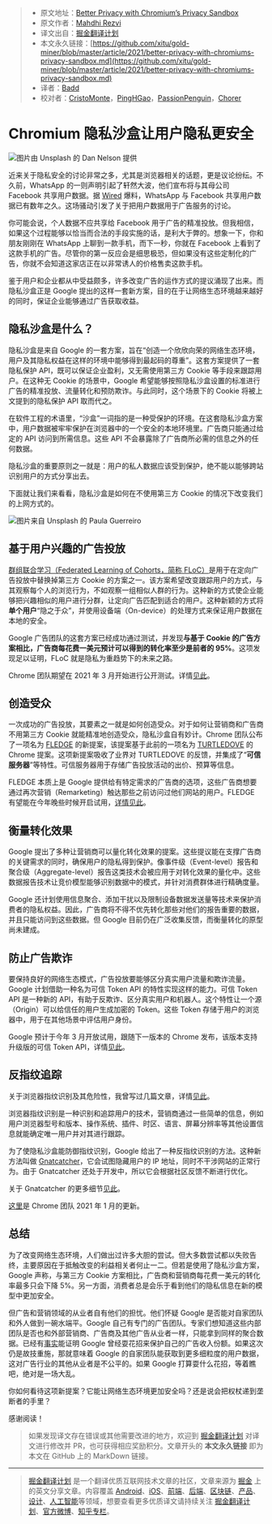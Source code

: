 > * 原文地址：[Better Privacy with Chromium’s Privacy Sandbox](https://blog.bitsrc.io/better-privacy-with-chromiums-privacy-sandbox-6134117f74be)
> * 原文作者：[Mahdhi Rezvi](https://medium.com/@mahdhirezvi)
> * 译文出自：[掘金翻译计划](https://github.com/xitu/gold-miner)
> * 本文永久链接：[https://github.com/xitu/gold-miner/blob/master/article/2021/better-privacy-with-chromiums-privacy-sandbox.md](https://github.com/xitu/gold-miner/blob/master/article/2021/better-privacy-with-chromiums-privacy-sandbox.md)
> * 译者：[Badd](https://juejin.cn/user/1134351730353207)
> * 校对者：[CristoMonte](https://github.com/CristoMonte)，[PingHGao](https://github.com/PingHGao)，[PassionPenguin](https://github.com/PassionPenguin)，[Chorer](https://github.com/Chorer)

# Chromium 隐私沙盒让用户隐私更安全

![图片由 [Unsplash](https://unsplash.com?utm_source=medium&utm_medium=referral) 的 [Dan Nelson](https://unsplash.com/@danny144?utm_source=medium&utm_medium=referral) 提供](https://cdn-images-1.medium.com/max/10368/0*IeaUrcmOuZUgq-Jn)

近来关于隐私安全的讨论非常之多，尤其是浏览器相关的话题，更是议论纷纭。不久前，WhatsApp 的一则声明引起了轩然大波，他们宣布将与其母公司 Facebook 共享用户数据。据 [Wired](https://www.wired.com/story/whatsapp-facebook-data-share-notification/) 爆料，WhatsApp 与 Facebook 共享用户数据已有数年之久。这场骚动引发了关于把用户数据用于广告服务的讨论。

你可能会说，个人数据不应共享给 Facebook 用于广告的精准投放。但我相信，如果这个过程能够以恰当而合法的手段实施的话，是利大于弊的。想象一下，你和朋友刚刚在 WhatsApp 上聊到一款手机，而下一秒，你就在 Facebook 上看到了这款手机的广告。尽管你的第一反应会是细思极恐，但如果没有这些定制化的广告，你就不会知道这家店正在以非常诱人的价格售卖这款手机。

鉴于用户和企业都从中受益颇多，许多改变广告的运作方式的提议涌现了出来。而隐私沙盒正是 Google 提出的这样一套新方案，目的在于让网络生态环境越来越好的同时，保证企业能够通过广告获取收益。

## 隐私沙盒是什么？

隐私沙盒是来自 Google 的一套方案，旨在“创造一个欣欣向荣的网络生态环境，用户及其隐私权益在这样的环境中能够得到最起码的尊重”。这套方案提供了一套隐私保护 API，既可以保证企业盈利，又无需使用第三方 Cookie 等手段来跟踪用户。在这种无 Cookie 的场景中，Google 希望能够按照隐私沙盒设置的标准进行广告的精准投放、流量转化和预防欺诈。与此同时，这个场景下的 Cookie 将被上文提到的隐私保护 API 取而代之。

在软件工程的术语里，“沙盒”一词指的是一种受保护的环境。在这套隐私沙盒方案中，用户数据被牢牢保护在浏览器中的一个安全的本地环境里。广告商只能通过给定的 API 访问到所需信息。这些 API 不会暴露除了广告商所必需的信息之外的任何数据。

隐私沙盒的重要原则之一就是：用户的私人数据应该受到保护，绝不能以能够跨站识别用户的方式分享出去。

下面就让我们来看看，隐私沙盒是如何在不使用第三方 Cookie 的情况下改变我们的上网方式的。

![图片来自 [Unsplash](https://unsplash.com?utm_source=medium&utm_medium=referral) 的 [Paula Guerreiro](https://unsplash.com/@pguerreiro?utm_source=medium&utm_medium=referral)](https://cdn-images-1.medium.com/max/11850/0*Tyf4CKlKHucwp3PV)

## 基于用户兴趣的广告投放

[群组联合学习（Federated Learning of Cohorts，简称 FLoC）](https://github.com/jkarlin/floc)是用于在定向广告投放中替换掉第三方 Cookie 的方案之一。该方案希望改变跟踪用户的方式，与其观察每个人的浏览行为，不如观察一组相似人群的行为。这种新的方式使企业能够把兴趣相似的用户进行分群，让定向广告匹配到适合的用户。这种新颖的方式将**单个用户**“隐之于众”，并使用设备端（On-device）的处理方式来保证用户数据在本地的安全。

Google 广告团队的这套方案已经成功通过测试，并发现**与基于 Cookie 的广告方案相比，广告商每花费一美元预计可以得到的转化率至少是前者的 95%**。这项发现足以证明，FLoC 就是隐私为重趋势下的未来之路。

Chrome 团队期望在 2021 年 3 月开始进行公开测试。详情[见此](https://github.com/WICG/floc)。

## 创造受众

一次成功的广告投放，其要素之一就是如何创造受众。对于如何让营销商和广告商不用第三方 Cookie 就能精准地创造受众，隐私沙盒自有妙计。Chrome 团队公布了一项名为 [FLEDGE](https://github.com/WICG/turtledove/blob/master/FLEDGE.md) 的新提案，该提案基于此前的一项名为 [TURTLEDOVE](https://github.com/WICG/turtledove) 的 Chrome 提案。这项新提案吸收了业界对 TURTLEDOVE 的反馈，并集成了“**可信服务器**”等特性。可信服务器用于存储广告投放活动的出价、预算等信息。

FLEDGE 本质上是 Google 提供给有特定需求的广告商的选项，这些广告商想要通过再次营销（Remarketing）触达那些之前访问过他们网站的用户。FLEDGE 有望能在今年晚些时候开启试用，[详情见此](https://github.com/WICG/turtledove/blob/master/FLEDGE.md)。

## 衡量转化效果

Google 提出了多种让营销商可以量化转化效果的提案。这些提议能在支撑广告商的关键需求的同时，确保用户的隐私得到保护。像事件级（Event-level）报告和聚合级（Aggregate-level）报告这类技术会被应用于对转化效果的量化中。这些数据报告技术让竞价模型能够识别数据中的模式，并针对消费群体进行精确度量。

Google 还计划使用信息聚合、添加干扰以及限制设备数据发送量等技术来保护消费者的隐私权益。因此，广告商将不得不优先转化那些对他们的报告重要的数据，并且只能访问到这些数据。但 Google 目前仍在广泛收集反馈，而衡量转化的原型尚未建成。

## 防止广告欺诈

要保持良好的网络生态模式，广告投放要能够区分真实用户流量和欺诈流量。Google 计划借助一种名为可信 Token API 的特性实现这样的能力。可信 Token API 是一种新的 API，有助于反欺诈、区分真实用户和机器人。这个特性让一个源（Origin）可以给信任的用户生成加密的 Token。这些 Token 存储于用户的浏览器中，用于在其他场景中评估用户身份。

Google 预计于今年 3 月开放试用，跟随下一版本的 Chrome 发布，该版本支持升级版的可信 Token API，详情[见此](https://web.dev/trust-tokens/)。

## 反指纹追踪

关于浏览器指纹识别及其危险性，我曾写过几篇文章，详情[见此]((https://blog.bitsrc.io/the-darker-side-of-pwas-you-might-not-be-aware-of-ffa7b1d08888))。

浏览器指纹识别是一种识别和追踪用户的技术，营销商通过一些简单的信息，例如用户浏览器型号和版本、操作系统、插件、时区、语言、屏幕分辨率等其他设置信息就能确定唯一用户并对其进行跟踪。

为了使隐私沙盒能防御指纹识别，Google 给出了一种反指纹识别的方法。这种新方法叫做 [Gnatcatcher](https://github.com/bslassey/ip-blindness)，它会试图隐藏用户的 IP 地址，同时不干涉网站的正常行为。由于 Gnatcatcher 还处于开发中，所以它会根据社区反馈不断进行优化。

关于 Gnatcatcher 的更多细节[见此](https://github.com/bslassey/ip-blindness)。

[这里](https://developer.chrome.com/blog/privacy-sandbox-update-2021-jan/)是 Chrome 团队 2021 年 1 月的更新。

## 总结

为了改变网络生态环境，人们做出过许多大胆的尝试。但大多数尝试都以失败告终，主要原因在于抵触改变的利益相关者何止一二。但若是使用了隐私沙盒方案，Google 声称，与第三方 Cookie 方案相比，广告商和营销商每花费一美元的转化率最多只会下降 5%。另一方面，消费者总是会乐于看到他们的隐私信息在新的模型中更加安全。

但广告和营销领域的从业者自有他们的担忧。他们怀疑 Google 是否能对自家团队和外人做到一碗水端平。Google 自己有专门的广告团队。专家们想知道这些内部团队是否也和外部营销商、广告商及其他广告从业者一样，只能拿到同样的聚合数据。已经有[事实](http://digiday.com/uk/google-winner-googles-anti-tracking-moves-slow-amazons-ad-growth/)能证明 Google 曾经耍花招来保护自己的广告收入份额。如果这次仍是故技重施，那就意味着 Google 的自家团队能获取到更多细粒度的用户数据，这对广告行业的其他从业者是不公平的。如果 Google 打算耍什么花招，等着瞧吧，绝对是一场大乱。

你如何看待这项新提案？它能让网络生态环境更加安全吗？还是说会把权杖递到垄断者的手里？

感谢阅读！

> 如果发现译文存在错误或其他需要改进的地方，欢迎到 [掘金翻译计划](https://github.com/xitu/gold-miner) 对译文进行修改并 PR，也可获得相应奖励积分。文章开头的 **本文永久链接** 即为本文在 GitHub 上的 MarkDown 链接。

---

> [掘金翻译计划](https://github.com/xitu/gold-miner) 是一个翻译优质互联网技术文章的社区，文章来源为 [掘金](https://juejin.im) 上的英文分享文章。内容覆盖 [Android](https://github.com/xitu/gold-miner#android)、[iOS](https://github.com/xitu/gold-miner#ios)、[前端](https://github.com/xitu/gold-miner#前端)、[后端](https://github.com/xitu/gold-miner#后端)、[区块链](https://github.com/xitu/gold-miner#区块链)、[产品](https://github.com/xitu/gold-miner#产品)、[设计](https://github.com/xitu/gold-miner#设计)、[人工智能](https://github.com/xitu/gold-miner#人工智能)等领域，想要查看更多优质译文请持续关注 [掘金翻译计划](https://github.com/xitu/gold-miner)、[官方微博](http://weibo.com/juejinfanyi)、[知乎专栏](https://zhuanlan.zhihu.com/juejinfanyi)。
